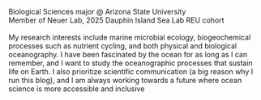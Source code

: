 Biological Sciences major @ Arizona State University <br>
Member of Neuer Lab, 2025 Dauphin Island Sea Lab REU cohort <br>
<br>
My research interests include marine microbial ecology, biogeochemical processes such  as nutrient cycling, and both physical and biological oceanography. I have been fascinated by the ocean for as long as I can remember, and I want to study the oceanographic processes that sustain life on Earth. I also prioritize scientific communication (a big reason why I run this blog), and I am always working towards a future where ocean science is more accessible and inclusive
